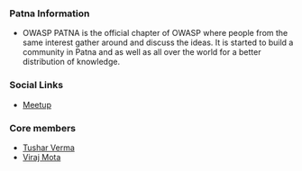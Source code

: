 ### Patna Information
* OWASP PATNA is the official chapter of OWASP where people from the same interest gather around and discuss the ideas. It is started to build a community in Patna and as well as all over the world for a better distribution of knowledge.

### Social Links
* [Meetup](https://www.meetup.com/owasp-patna/)


### Core members
* [Tushar Verma](mailto:tushar.verma@owasp.org)
* [Viraj Mota](mailto:virajmota38@gmail.com)

